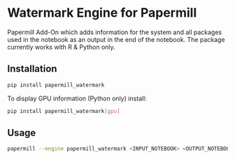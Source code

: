 # Watermark Engine for Papermill

Papermill Add-On which adds information for the system and all packages used in the notebook as an output in the end of the notebook.
The package currently works with R & Python only.

## Installation

```bash
pip install papermill_watermark
```

To display GPU information (Python only) install:
```bash
pip install papermill_watermark[gpu]
```

## Usage

```bash
papermill --engine papermill_watermark <INPUT_NOTEBOOK> <OUTPUT_NOTEBOOK>
```